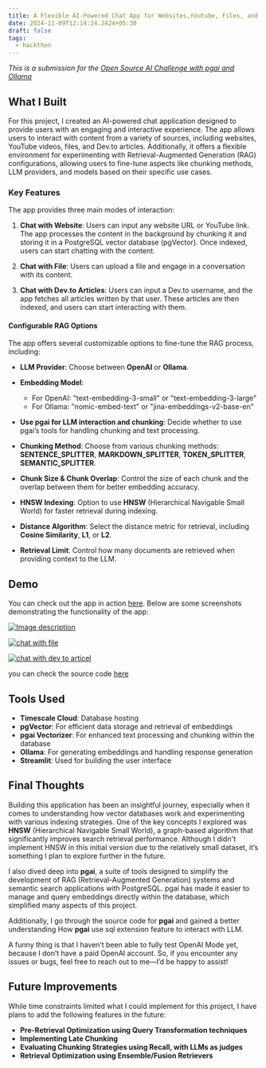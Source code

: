 ```yaml
---
title: A Flexible AI-Powered Chat App for Websites,Youtube, Files, and Dev.to Articles
date: 2024-11-09T12:14:24.2424+05:30
draft: false
tags:
  - hackthon
---
```


*This is a submission for the [Open Source AI Challenge with pgai and Ollama](https://dev.to/challenges/pgai)*

## What I Built

For this project, I created an AI-powered chat application designed to provide users with an engaging and interactive experience. The app allows users to interact with content from a variety of sources, including websites, YouTube videos, files, and Dev.to articles. Additionally, it offers a flexible environment for experimenting with Retrieval-Augmented Generation (RAG) configurations, allowing users to fine-tune aspects like chunking methods, LLM providers, and models based on their specific use cases.

### Key Features

The app provides three main modes of interaction:

1. **Chat with Website**: Users can input any website URL or YouTube link. The app processes the content in the background by chunking it and storing it in a PostgreSQL vector database (pgVector). Once indexed, users can start chatting with the content.
   
2. **Chat with File**: Users can upload a file and engage in a conversation with its content.

3. **Chat with Dev.to Articles**: Users can input a Dev.to username, and the app fetches all articles written by that user. These articles are then indexed, and users can start interacting with them.
 
#### Configurable RAG Options

The app offers several customizable options to fine-tune the RAG process, including:

- **LLM Provider**: Choose between **OpenAI** or **Ollama**.

- **Embedding Model**:
    - For OpenAI: "text-embedding-3-small" or "text-embedding-3-large"
    - For Ollama: "nomic-embed-text" or "jina-embeddings-v2-base-en"

- **Use pgai for LLM interaction and chunking**: Decide whether to use pgai’s tools for handling chunking and text processing.

- **Chunking Method**: Choose from various chunking methods: **SENTENCE_SPLITTER**, **MARKDOWN_SPLITTER**, **TOKEN_SPLITTER**, **SEMANTIC_SPLITTER**.

- **Chunk Size & Chunk Overlap**: Control the size of each chunk and the overlap between them for better embedding accuracy.

- **HNSW Indexing**: Option to use **HNSW** (Hierarchical Navigable Small World) for faster retrieval during indexing.

- **Distance Algorithm**: Select the distance metric for retrieval, including **Cosine Similarity**, **L1**, or **L2**.

- **Retrieval Limit**: Control how many documents are retrieved when providing context to the LLM.

## Demo

You can check out the app in action [here](https://devtoragchallenge.streamlit.app/). Below are some screenshots demonstrating the functionality of the app:

[![Image description](https://media2.dev.to/dynamic/image/width=800%2Cheight=%2Cfit=scale-down%2Cgravity=auto%2Cformat=auto/https%3A%2F%2Fdev-to-uploads.s3.amazonaws.com%2Fuploads%2Farticles%2Fx0tcv6qlnehlebjiq7uf.png)](https://media2.dev.to/dynamic/image/width=800%2Cheight=%2Cfit=scale-down%2Cgravity=auto%2Cformat=auto/https%3A%2F%2Fdev-to-uploads.s3.amazonaws.com%2Fuploads%2Farticles%2Fx0tcv6qlnehlebjiq7uf.png)

[![chat with file](https://media2.dev.to/dynamic/image/width=800%2Cheight=%2Cfit=scale-down%2Cgravity=auto%2Cformat=auto/https%3A%2F%2Fdev-to-uploads.s3.amazonaws.com%2Fuploads%2Farticles%2F7mb8igzcr9u568sdwvfo.png)](https://media2.dev.to/dynamic/image/width=800%2Cheight=%2Cfit=scale-down%2Cgravity=auto%2Cformat=auto/https%3A%2F%2Fdev-to-uploads.s3.amazonaws.com%2Fuploads%2Farticles%2F7mb8igzcr9u568sdwvfo.png)

[![chat with dev to articel](https://media2.dev.to/dynamic/image/width=800%2Cheight=%2Cfit=scale-down%2Cgravity=auto%2Cformat=auto/https%3A%2F%2Fdev-to-uploads.s3.amazonaws.com%2Fuploads%2Farticles%2Fxepy6lexxb65rn6v7xjj.png)](https://media2.dev.to/dynamic/image/width=800%2Cheight=%2Cfit=scale-down%2Cgravity=auto%2Cformat=auto/https%3A%2F%2Fdev-to-uploads.s3.amazonaws.com%2Fuploads%2Farticles%2Fxepy6lexxb65rn6v7xjj.png)

you can check the source code [here](https://github.com/programmerraja/RAG)

## Tools Used

- **Timescale Cloud**: Database hosting
- **pgVector**: For efficient data storage and retrieval of embeddings
- **pgai Vectorizer**: For enhanced text processing and chunking within the database
- **Ollama**: For generating embeddings and handling response generation
- **Streamlit**: Used for building the user interface

## Final Thoughts

Building this application has been an insightful journey, especially when it comes to understanding how vector databases work and experimenting with various indexing strategies. One of the key concepts I explored was **HNSW** (Hierarchical Navigable Small World), a graph-based algorithm that significantly improves search retrieval performance. Although I didn't implement HNSW in this initial version due to the relatively small dataset, it’s something I plan to explore further in the future.

I also dived deep into **pgai**, a suite of tools designed to simplify the development of RAG (Retrieval-Augmented Generation) systems and semantic search applications with PostgreSQL. pgai has made it easier to manage and query embeddings directly within the database, which simplified many aspects of this project.

Additionally, I go through the source code for **pgai** and gained a better understanding How **pgai** use sql extension feature to interact with LLM.

A funny thing is that I haven’t been able to fully test OpenAI Mode yet, because I don’t have a paid OpenAI account. So, if you encounter any issues or bugs, feel free to reach out to me—I’d be happy to assist!

## Future Improvements

While time constraints limited what I could implement for this project, I have plans to add the following features in the future:

- **Pre-Retrieval Optimization using Query Transformation techniques**
- **Implementing Late Chunking**
- **Evaluating Chunking Strategies using Recall, with LLMs as judges**
- **Retrieval Optimization using Ensemble/Fusion Retrievers**


